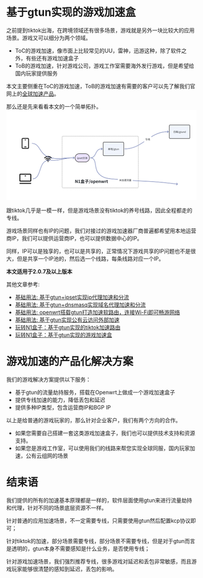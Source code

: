 # 基于gtun实现的游戏加速盒
之前提到tiktok出海，在跨境领域还有很多场景，游戏就是另外一块比较大的应用场景。游戏又可以细分为两个领域。

- ToC的游戏加速，像市面上比较常见的UU，雷神，迅游这种，除了软件之外，有些还有游戏加速盒子
- ToB的游戏加速，针对游戏公司，游戏工作室需要海外发行游戏，但是希望给国内玩家提供服务

本文主要侧重在ToC的游戏加速，ToB的游戏加速有需要的客户可以先了解我们官网上的[全球加速产品](https://www.beyondnetwork.net)。

那么还是先来看看本文的一个简单拓扑。
![img.png](assets/game_acc_topology.png)

跟tiktok几乎是一模一样，但是游戏场景没有tiktok的养号线路，因此全程都走的专线。

游戏场景同样也有IP的问题，我们对接过的游戏加速器厂商普遍都希望用本地运营商IP，我们可以提供运营商IP，也可以提供数据中心的IP。

同样，IP可以是独享的，也可以是共享的，正常情况下游戏共享的IP问题也不是很大，但是共享一个IP池的，然后选一个线路，每条线路对应一个IP。

**本文适用于2.0.7及以上版本**

其他文章参考:

- [基础用法: 基于gtun+ipset实现ip代理加速和分流](./基础用法:基于gtun+ipset实现ip代理加速和分流.md)
- [基础用法: 基于gtun+dnsmasq实现域名代理加速和分流](./基础用法:基于gtun+dnsmasq实现域名代理加速和分流.md)
- [基础用法: openwrt搭载gtun打造加速软路由，连接Wi-Fi即可畅游网络](./基础用法:openwrt搭载gtun打造加速软路由，连接Wi-Fi即可畅游网络.md)
- [基础用法: 基于gtun实现公有云访问外部加速](./基础用法:基于gtun实现公有云访问外部加速.md)
- [玩转N1盒子：基于gtun实现的tiktok加速路由](./玩转N1盒子:基于gtun实现的tiktok加速路由.md)
- [玩转N1盒子：基于gtun实现的游戏加速盒](./玩转N1盒子:基于gtun实现的游戏加速盒.md)

# 游戏加速的产品化解决方案
我们的游戏解决方案提供以下服务：

- 基于gtun的流量劫持服务，搭载在Openwrt上做成一个游戏加速盒子
- 提供专线加速的能力，降低丢包和延迟
- 提供多种IP类型，包含运营商IP和BGP IP

以上是给普通的游戏玩家的，那么针对企业客户，我们有两个方向的合作。

- 如果您需要自己搭建一套这类游戏加速盒子，我们也可以提供技术支持和资源支持。
- 如果您是游戏工作室，可以使用我们的线路来帮您实现全球同服，国内玩家加速，公有云组网的场景

# 结束语
我们提供的所有的加速基本原理都是一样的，软件层面使用gtun来进行流量劫持和代理，针对不同的场景底层资源不一样。

针对普通的应用加速场景，不一定需要专线，只需要使用gtun然后配置kcp协议即可；

针对tiktok的加速，部分场景需要专线，部分场景不需要专线，但是对于gtun而言是透明的，gtun本身不需要感知是什么业务，是否使用专线；

针对游戏加速场景，我们强烈推荐专线，很多游戏对延迟和丢包非常敏感，而且游戏玩家能够很清楚的感知到延迟，丢包的影响。


